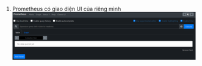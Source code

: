 1. Prometheus có giao diện UI của riêng mình
![Prometheus UI](https://github.com/hieunt84/play-k8s-prometheus/blob/master/06-access-PrometheusUI/images/prometheus-ui.PNG)

